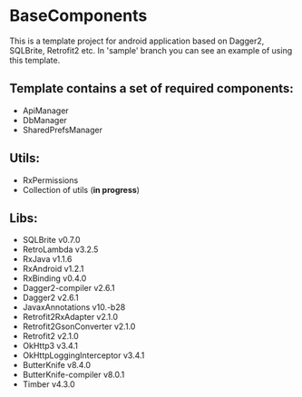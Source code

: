 # BaseComponents

This is a template project for android application based on Dagger2, SQLBrite, Retrofit2 etc.
In 'sample' branch you can see an example of using this template.

## Template contains a set of required components:

* ApiManager
* DbManager
* SharedPrefsManager

## Utils:

* RxPermissions
* Collection of utils (**in progress**)

## Libs:

* SQLBrite v0.7.0
* RetroLambda v3.2.5
* RxJava v1.1.6
* RxAndroid v1.2.1
* RxBinding v0.4.0
* Dagger2-compiler v2.6.1
* Dagger2 v2.6.1
* JavaxAnnotations v10.-b28
* Retrofit2RxAdapter v2.1.0
* Retrofit2GsonConverter v2.1.0
* Retrofit2 v2.1.0
* OkHttp3 v3.4.1
* OkHttpLoggingInterceptor v3.4.1
* ButterKnife v8.4.0
* ButterKnife-compiler v8.0.1
* Timber v4.3.0